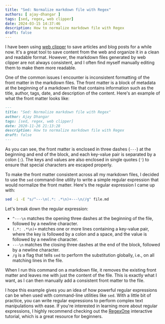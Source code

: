 ```yaml
---
title: "Sed: Normalize markdown file with Regex"
authors: [ ajay-dhangar ]
tags: [sed, regex, web clipper]
date: 2024-03-15 14:37:46
description: How to normalize markdown file with Regex
draft: false
---
```


I have been using [web clipper](https://www.notion.so/web-clipper) to save articles and blog posts for a while now. It's a great tool to save content from the web and organize it in a clean and readable format. However, the markdown files generated by web clipper are not always consistent, and I often find myself manually editing them to make them more readable.

<!-- truncate -->

One of the common issues I encounter is inconsistent formatting of the front matter in the markdown files. The front matter is a block of metadata at the beginning of a markdown file that contains information such as the title, author, tags, date, and description of the content. Here's an example of what the front matter looks like:

```markdown
---
title: "Sed: Normalize markdown file with Regex"
author: Ajay Dhangar
tags: [sed, regex, web clipper]
date: 2020-11-26 21:13:28
description: How to normalize markdown file with Regex
draft: false
---
```

As you can see, the front matter is enclosed in three dashes (`---`) at the beginning and end of the block, and each key-value pair is separated by a colon (`:`). The keys and values are also enclosed in single quotes (`'`) to ensure that special characters are escaped properly.

To make the front matter consistent across all my markdown files, I decided to use the `sed` command-line utility to write a simple regular expression that would normalize the front matter. Here's the regular expression I came up with:

```bash
sed -i -E "s/^---\n(.*: .*\n)+---\n//g" file.md
```

Let's break down the regular expression:

- `^---\n` matches the opening three dashes at the beginning of the file, followed by a newline character.
- `(.*: .*\n)+` matches one or more lines containing a key-value pair, where the key is followed by a colon and a space, and the value is followed by a newline character.
- `---\n` matches the closing three dashes at the end of the block, followed by a newline character.
- `/g` is a flag that tells `sed` to perform the substitution globally, i.e., on all matching lines in the file.

When I run this command on a markdown file, it removes the existing front matter and leaves me with just the content of the file. This is exactly what I want, as I can then manually add a consistent front matter to the file.

I hope this example gives you an idea of how powerful regular expressions can be when used with command-line utilities like `sed`. With a little bit of practice, you can write regular expressions to perform complex text manipulations with ease. If you're interested in learning more about regular expressions, I highly recommend checking out the [RegexOne](https://regexone.com/) interactive tutorial, which is a great resource for beginners.
